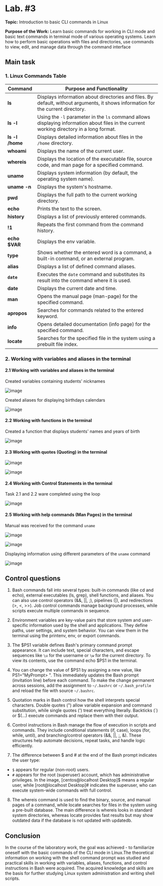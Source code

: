 # Lab. #3

**Topic:** Introduction to basic CLI commands in Linux

**Purpose of the Work:**
Learn basic commands for working in CLI mode and basic text commands in terminal mode of various operating systems. Learn how to perform basic operations with files and directories, use commands to view, edit, and manage data through the command interface

## Main task

### 1. Linux Commands Table

| Command           | Purpose and Functionality |
|------------------|-------------------------|
| **ls** | Displays information about directories and files. By default, without arguments, it shows information for the current directory. |
| **ls -l** | Using the `-l` parameter in the `ls` command allows displaying information about files in the current working directory in a long format. |
| **ls -l /home** | Displays detailed information about files in the `/home` directory. |
| **whoami** | Displays the name of the current user. |
| **whereis** | Displays the location of the executable file, source code, and man page for a specified command. |
| **uname** | Displays system information (by default, the operating system name). |
| **uname -n** | Displays the system's hostname. |
| **pwd** | Displays the full path to the current working directory. |
| **echo** | Prints the text to the screen. |
| **history** | Displays a list of previously entered commands. |
| **!1** | Repeats the first command from the command history. |
| **echo $VAR** | Displays the env variable.  |
| **type** | Shows whether the entered word is a command, a built-in command, or an external program. |
| **alias** | Displays a list of defined command aliases. |
| **`date`** | Executes the `date` command and substitutes its result into the command where it is used. |
| **date** | Displays the current date and time. |
| **man** | Opens the manual page (man-page) for the specified command. |
| **apropos** | Searches for commands related to the entered keyword. |
| **info** | Opens detailed documentation (info page) for the specified command. |
| **locate** | Searches for the specified file in the system using a prebuilt file index. |

### 2. Working with variables and aliases in the terminal

#### 2.1 Working with variables and aliases in the terminal

Created variables containing students' nicknames

![image](./attachments/1.png)

Created aliases for displaying birthdays calendars

![image](./attachments/2.png)

#### 2.2 Working with functions in the terminal

Created a function that displays students' names and years of birth

![image](./attachments/3.png)

#### 2.3 Working with quotes (Quoting) in the terminal

![image](./attachments/4.png)

![image](./attachments/5.png)

#### 2.4 Working with Control Statements in the terminal

Task 2.1 and 2.2 ware completed using the loop

![image](./attachments/6.png)

#### 2.5 Working with help commands (Man Pages) in the terminal

Manual was received for the command `uname`

![image](./attachments/7.png)

![image](./attachments/8.png)

Displaying information using different parameters of the `uname` command

![image](./attachments/9.png)


## Control questions

1. Bash commands fall into several types: built-in commands (like cd and echo), external executables (ls, grep), shell functions, and aliases. You can also use control operators (&&, ||, ;), pipelines (|), and redirections (>, <, >>). Job control commands manage background processes, while scripts execute multiple commands in sequence.

2. Environment variables are key-value pairs that store system and user-specific information used by the shell and applications. They define paths, user settings, and system behavior. You can view them in the terminal using the printenv, env, or export commands.

3. The $PS1 variable defines Bash's primary command prompt appearance. It can include text, special characters, and escape sequences like `\u` for the username or `\w` for the current directory. To view its contents, use the command echo $PS1 in the terminal.

4. You can change the value of $PS1 by assigning a new value, like PS1="MyPrompt> ". This immediately updates the Bash prompt (invitation line) before each command. To make the change permanent across sessions, add the assignment to `~/.bashrc` or `~/.bash_profile` and reload the file with source `~/.bashrc`.

5. Quotation marks in Bash control how the shell interprets special characters. Double quotes (") allow variable expansion and command substitution, while single quotes (') treat everything literally. Backticks (`) or $(...) execute commands and replace them with their output.

6. Control instructions in Bash manage the flow of execution in scripts and commands. They include conditional statements (if, case), loops (for, while, until), and branching/control operators (&&, ||, ;, &). These structures help automate decisions, repeat tasks, and handle logic efficiently.

7. The difference between $ and # at the end of the Bash prompt indicates the user type:
  - `$` appears for regular (non-root) users.
  - `#` appears for the root (superuser) account, which has administrative privileges.
In the image, [centos@localhost Desktop]$ means a regular user, while [root@localhost Desktop]# indicates the superuser, who can execute system-wide commands with full control.

8. The whereis command is used to find the binary, source, and manual pages of a command, while locate searches for files in the system using a pre-built database. The main difference is whereis looks in standard system directories, whereas locate provides fast results but may show outdated data if the database is not updated with updatedb.

## Conclusion

In the course of the laboratory work, the goal was achieved - to familiarize oneself with the basic commands of the CLI mode in Linux.The theoretical information on working with the shell command prompt was studied and practical skills in working with variables, aliases, functions, and control instructions in Bash were acquired. The acquired knowledge and skills are the basis for further studying Linux system administration and writing shell scripts.
